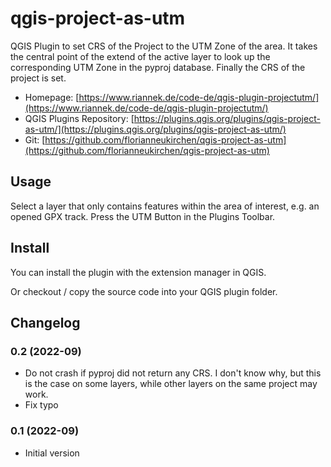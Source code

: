 # qgis-project-as-utm
QGIS Plugin to set CRS of the Project to the UTM Zone of the area. It takes the central point of the extend of the active layer to look up the corresponding UTM Zone in the pyproj database. Finally the CRS of the project is set.

- Homepage: [https://www.riannek.de/code-de/qgis-plugin-projectutm/](https://www.riannek.de/code-de/qgis-plugin-projectutm/)
- QGIS Plugins Repository: [https://plugins.qgis.org/plugins/qgis-project-as-utm/](https://plugins.qgis.org/plugins/qgis-project-as-utm/)
- Git: [https://github.com/florianneukirchen/qgis-project-as-utm](https://github.com/florianneukirchen/qgis-project-as-utm)

## Usage 
Select a layer that only contains features within the area of interest, e.g. an opened GPX track. Press the UTM Button in the Plugins Toolbar.

## Install
You can install the plugin with the extension manager in QGIS.

Or checkout / copy the source code into your QGIS plugin folder.


## Changelog
### 0.2 (2022-09)
- Do not crash if pyproj did not return any CRS. I don't know why, but this is the case on some layers, while other layers on the same project may work.
- Fix typo
### 0.1 (2022-09)
- Initial version


